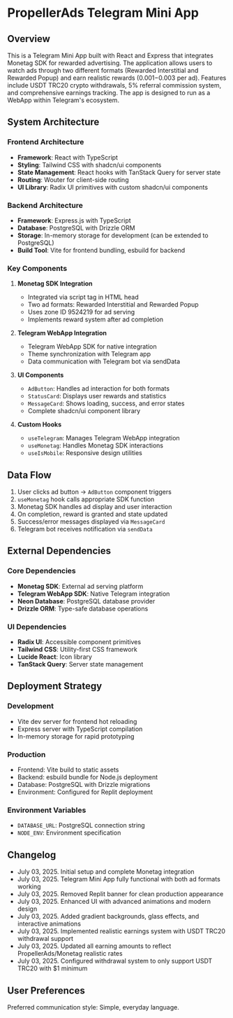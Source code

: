 # PropellerAds Telegram Mini App

## Overview

This is a Telegram Mini App built with React and Express that integrates Monetag SDK for rewarded advertising. The application allows users to watch ads through two different formats (Rewarded Interstitial and Rewarded Popup) and earn realistic rewards ($0.001-$0.003 per ad). Features include USDT TRC20 crypto withdrawals, 5% referral commission system, and comprehensive earnings tracking. The app is designed to run as a WebApp within Telegram's ecosystem.

## System Architecture

### Frontend Architecture
- **Framework**: React with TypeScript
- **Styling**: Tailwind CSS with shadcn/ui components
- **State Management**: React hooks with TanStack Query for server state
- **Routing**: Wouter for client-side routing
- **UI Library**: Radix UI primitives with custom shadcn/ui components

### Backend Architecture
- **Framework**: Express.js with TypeScript
- **Database**: PostgreSQL with Drizzle ORM
- **Storage**: In-memory storage for development (can be extended to PostgreSQL)
- **Build Tool**: Vite for frontend bundling, esbuild for backend

### Key Components

1. **Monetag SDK Integration**
   - Integrated via script tag in HTML head
   - Two ad formats: Rewarded Interstitial and Rewarded Popup
   - Uses zone ID 9524219 for ad serving
   - Implements reward system after ad completion

2. **Telegram WebApp Integration**
   - Telegram WebApp SDK for native integration
   - Theme synchronization with Telegram app
   - Data communication with Telegram bot via sendData

3. **UI Components**
   - `AdButton`: Handles ad interaction for both formats
   - `StatusCard`: Displays user rewards and statistics
   - `MessageCard`: Shows loading, success, and error states
   - Complete shadcn/ui component library

4. **Custom Hooks**
   - `useTelegram`: Manages Telegram WebApp integration
   - `useMonetag`: Handles Monetag SDK interactions
   - `useIsMobile`: Responsive design utilities

## Data Flow

1. User clicks ad button → `AdButton` component triggers
2. `useMonetag` hook calls appropriate SDK function
3. Monetag SDK handles ad display and user interaction
4. On completion, reward is granted and state updated
5. Success/error messages displayed via `MessageCard`
6. Telegram bot receives notification via `sendData`

## External Dependencies

### Core Dependencies
- **Monetag SDK**: External ad serving platform
- **Telegram WebApp SDK**: Native Telegram integration
- **Neon Database**: PostgreSQL database provider
- **Drizzle ORM**: Type-safe database operations

### UI Dependencies
- **Radix UI**: Accessible component primitives
- **Tailwind CSS**: Utility-first CSS framework
- **Lucide React**: Icon library
- **TanStack Query**: Server state management

## Deployment Strategy

### Development
- Vite dev server for frontend hot reloading
- Express server with TypeScript compilation
- In-memory storage for rapid prototyping

### Production
- Frontend: Vite build to static assets
- Backend: esbuild bundle for Node.js deployment
- Database: PostgreSQL with Drizzle migrations
- Environment: Configured for Replit deployment

### Environment Variables
- `DATABASE_URL`: PostgreSQL connection string
- `NODE_ENV`: Environment specification

## Changelog

- July 03, 2025. Initial setup and complete Monetag integration
- July 03, 2025. Telegram Mini App fully functional with both ad formats working
- July 03, 2025. Removed Replit banner for clean production appearance
- July 03, 2025. Enhanced UI with advanced animations and modern design
- July 03, 2025. Added gradient backgrounds, glass effects, and interactive animations
- July 03, 2025. Implemented realistic earnings system with USDT TRC20 withdrawal support
- July 03, 2025. Updated all earning amounts to reflect PropellerAds/Monetag realistic rates
- July 03, 2025. Configured withdrawal system to only support USDT TRC20 with $1 minimum

## User Preferences

Preferred communication style: Simple, everyday language.